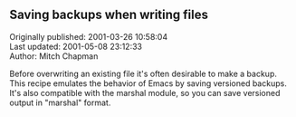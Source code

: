 ## Saving backups when writing files  
Originally published: 2001-03-26 10:58:04  
Last updated: 2001-05-08 23:12:33  
Author: Mitch Chapman  
  
Before overwriting an existing file it's often desirable to make a backup.  This recipe emulates the behavior of Emacs by saving versioned backups.  It's also compatible with the marshal module, so you can save versioned output in "marshal" format.